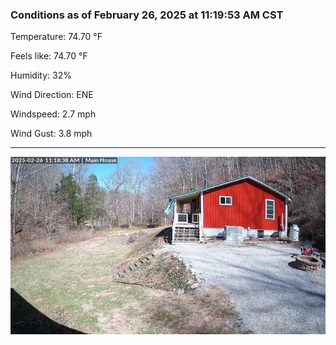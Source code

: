 ### Conditions as of February 26, 2025 at 11:19:53 AM CST 

Temperature: 74.70 &deg;F

Feels like: 74.70 &deg;F

Humidity: 32%

Wind Direction: ENE

Windspeed: 2.7 mph

Wind Gust: 3.8 mph

---

<img src="./images/latest.jpeg"/>

